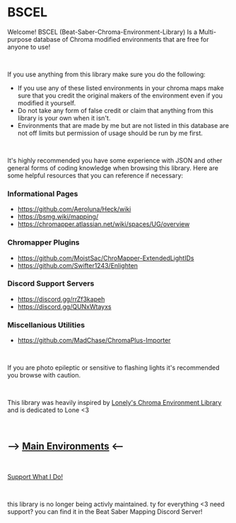 # BSCEL
Welcome! BSCEL (Beat-Saber-Chroma-Environment-Library) Is a Multi-purpose database of Chroma modified environments that are free for anyone to use!

<br>

If you use anything from this library make sure you do the following:
- If you use any of these listed environments in your chroma maps make sure that you credit the original makers of the environment even if you modified it yourself.
- Do not take any form of false credit or claim that anything from this library is your own when it isn't.
- Environments that are made by me but are not listed in this database are not off limits but permission of usage should be run by me first.

<br>

It's highly recommended you have some experience with JSON and other general forms of coding knowledge when browsing this library. Here are some helpful resources that you can reference if necessary:

### Informational Pages
- https://github.com/Aeroluna/Heck/wiki
- https://bsmg.wiki/mapping/
- https://chromapper.atlassian.net/wiki/spaces/UG/overview
### Chromapper Plugins
- https://github.com/MoistSac/ChroMapper-ExtendedLightIDs
- https://github.com/Swifter1243/Enlighten
### Discord Support Servers
- https://discord.gg/rrZf3kapeh
- https://discord.gg/QUNxWtayxs
### Miscellanious Utilities
- https://github.com/MadChase/ChromaPlus-Importer

<br>

If you are photo epileptic or sensitive to flashing lights it's recommended you browse with caution.

<br>

This library was heavily inspired by [Lonely's Chroma Environment Library](https://github.com/LonelyCen/Chroma-Environments) and is dedicated to Lone <3

<br>

## --> [Main Environments](https://github.com/Phoenix-BS/BSCEL/tree/main/Main%20Environments) <--

<br>

[Support What I Do!](https://ko-fi.com/phoenixbs)

<br>

this library is no longer being activly maintained. ty for everything <3
need support? you can find it in the Beat Saber Mapping Discord Server!